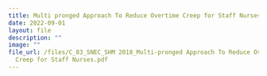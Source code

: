 ```yaml
---
title: Multi pronged Approach To Reduce Overtime Creep for Staff Nurses
date: 2022-09-01
layout: file
description: ""
image: ""
file_url: /files/C_83_SNEC_SHM 2018_Multi-pronged Approach To Reduce Overtime
  Creep for Staff Nurses.pdf
---
```

